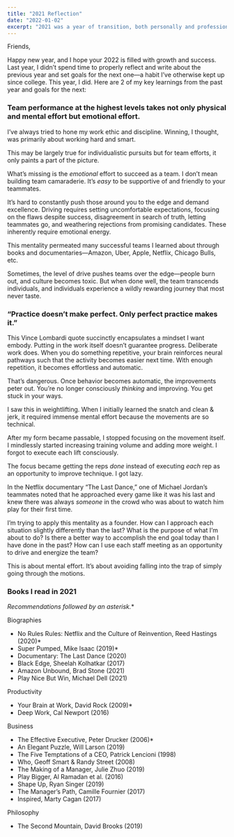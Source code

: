 ```yaml
---
title: "2021 Reflection"
date: "2022-01-02"
excerpt: "2021 was a year of transition, both personally and professionally. I left HBS to found HeadsUp and move to San Francisco."
---
```


Friends,

Happy new year, and I hope your 2022 is filled with growth and success. Last year, I didn’t spend time to properly reflect and write about the previous year and set goals for the next one—a habit I’ve otherwise kept up since college. This year, I did. Here are 2 of my key learnings from the past year and goals for the next:

### **Team performance at the highest levels takes not only physical and mental effort but emotional effort.**

I’ve always tried to hone my work ethic and discipline. Winning, I thought, was primarily about working hard and smart.

This may be largely true for individualistic pursuits but for team efforts, it only paints a part of the picture.

What’s missing is the *emotional* effort to succeed as a team. I don’t mean building team camaraderie. It’s *easy* to be supportive of and friendly to your teammates.

It’s hard to constantly push those around you to the edge and demand excellence. Driving requires setting uncomfortable expectations, focusing on the flaws despite success, disagreement in search of truth, letting teammates go, and weathering rejections from promising candidates. These inherently require emotional energy.

This mentality permeated many successful teams I learned about through books and documentaries—Amazon, Uber, Apple, Netflix, Chicago Bulls, etc.

Sometimes, the level of drive pushes teams over the edge—people burn out, and culture becomes toxic. But when done well, the team transcends individuals, and individuals experience a wildly rewarding journey that most never taste.

### “**Practice doesn’t make perfect. Only perfect practice makes it**.”

This Vince Lombardi quote succinctly encapsulates a mindset I want embody. Putting in the work itself doesn’t guarantee progress. Deliberate work does. When you do something repetitive, your brain reinforces neural pathways such that the activity becomes easier next time. With enough repetition, it becomes effortless and automatic.

That’s dangerous. Once behavior becomes automatic, the improvements peter out. You’re no longer consciously *thinking* and improving. You get stuck in your ways.

I saw this in weightlifting. When I initially learned the snatch and clean & jerk, it required immense mental effort because the movements are so technical. 

After my form became passable, I stopped focusing on the movement itself. I mindlessly started increasing training volume and adding more weight. I forgot to execute each lift consciously. 

The focus became getting the reps *done* instead of executing *each* rep as an opportunity to improve technique. I got lazy.

In the Netflix documentary “The Last Dance,” one of Michael Jordan’s teammates noted that he approached every game like it was his last and knew there was always *someone* in the crowd who was about to watch him play for their first time.

I’m trying to apply this mentality as a founder. How can I approach each situation slightly differently than the last? What is the purpose of what I’m about to do? Is there a better way to accomplish the end goal today than I have done in the past? How can I use each staff meeting as an opportunity to drive and energize the team?

This is about mental effort. It’s about avoiding falling into the trap of simply going through the motions.

### Books I read in 2021

*Recommendations followed by an asterisk.*\*

Biographies

- No Rules Rules: Netflix and the Culture of Reinvention, Reed Hastings (2020)*
- Super Pumped, Mike Isaac (2019)*
- Documentary: The Last Dance (2020)
- Black Edge, Sheelah Kolhatkar (2017)
- Amazon Unbound, Brad Stone (2021)
- Play Nice But Win, Michael Dell (2021)

Productivity

- Your Brain at Work, David Rock (2009)*
- Deep Work, Cal Newport (2016)

Business

- The Effective Executive, Peter Drucker (2006)*
- An Elegant Puzzle, Will Larson (2019)
- The Five Temptations of a CEO, Patrick Lencioni (1998)
- Who, Geoff Smart & Randy Street (2008)
- The Making of a Manager, Julie Zhuo (2019)
- Play Bigger, Al Ramadan et al. (2016)
- Shape Up, Ryan Singer (2019)
- The Manager’s Path, Camille Fournier (2017)
- Inspired, Marty Cagan (2017)

Philosophy

- The Second Mountain, David Brooks (2019)